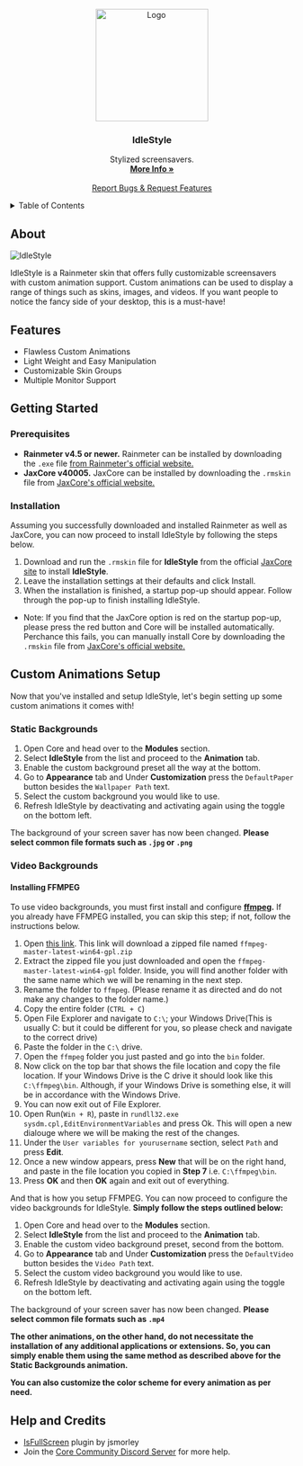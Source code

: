 
<br />
<div align="center">
  <a href="https://github.com/Jax-Core/IdleStyle">
    <img src="https://imgur.com/rBXxbzz.png" alt="Logo" width="200" height="200">
  </a>

<h3 align="center">IdleStyle</h3>

  <p align="center">
    Stylized screensavers.
    <br />
    <a href="https://www.deviantart.com/jaxoriginals/art/IdleStyle-Stylized-Screensaver-899004964"><strong>More Info »</strong></a>
    <br />
    <br />
    <a href="https://discord.gg/JmgehPSDD6">Report Bugs & Request Features </a>
  </p>
</div>


<!-- TABLE OF CONTENTS -->
<details>
  <summary>Table of Contents</summary>
  <ol>
    <li>
      <a href="#about">About</a>
    </li>
    <li>
      <a href="#Features">Features</a>
    </li>
    <li>
      <a href="#getting-started">Getting Started</a>
      <ul>
        <li><a href="#prerequisites">Prerequisites</a></li>
        <li><a href="#installation">Installation</a></li>
      </ul>
    </li>
    <li>
    <a href="#custom-animations-setup">Custom Animations Setup</a>
    <ul>
        <li><a href="#static-backgrounds">Static Backgrounds</a></li>
        <li><a href="#video-backgrounds">Video Backgrounds</a></li>
    </ul>
    </li>
    <li> <a href="#help-and-credits">Help & Credits</a></li>

  </ol>
</details>


## About

![IdleStyle](https://user-images.githubusercontent.com/80020581/143574887-e6e32c3d-3100-4ad8-91d8-f1f8cb612ced.png)

IdleStyle is a Rainmeter skin that offers fully customizable screensavers with custom animation support. Custom animations can be used to display a range of things such as skins, images, and videos. If you want people to notice the fancy side of your desktop, this is a must-have!

## Features

* Flawless Custom Animations
* Light Weight and Easy Manipulation
* Customizable Skin Groups
* Multiple Monitor Support

## Getting Started

### Prerequisites

- **Rainmeter v4.5 or newer.** Rainmeter can be installed by downloading the `.exe` file [from Rainmeter's official website.](https://www.rainmeter.net/)
- **JaxCore v40005.** JaxCore can be installed by downloading the `.rmskin` file from [JaxCore's official website.](https://jax-core.github.io/)

### Installation

Assuming you successfully downloaded and installed Rainmeter as well as JaxCore, you can now proceed to install IdleStyle by following the steps below.

1. Download and run the `.rmskin` file for **IdleStyle** from the official [JaxCore site](https://jax-core.github.io/) to install **IdleStyle**.
2. Leave the installation settings at their defaults and click Install.
3. When the installation is finished, a startup pop-up should appear. Follow through the pop-up to finish installing IdleStyle.

* Note:  If you find that the JaxCore option is red on the startup pop-up, please press the red button and Core will be installed automatically. Perchance this fails, you can manually install Core by downloading the `.rmskin` file from [JaxCore's official website.](https://jax-core.github.io/)

## Custom Animations Setup

Now that you've installed and setup IdleStyle, let's begin setting up some custom animations it comes with!

### Static Backgrounds

1. Open Core and head over to the **Modules** section.
2. Select **IdleStyle** from the list and proceed to the **Animation** tab.
3. Enable the custom background preset all the way at the bottom.
3. Go to **Appearance** tab and Under **Customization** press the `DefaultPaper` button besides the `Wallpaper Path` text.
4. Select the custom background you would like to use.
5. Refresh IdleStyle by deactivating and activating again using the toggle on the bottom left.

The background of your screen saver has now been changed. **Please select common file formats such as `.jpg` or `.png`**

### Video Backgrounds

#### Installing FFMPEG

To use video backgrounds, you must first install and configure **[ffmpeg](https://github.com/BtbN/FFmpeg-Builds/releases).** If you already have FFMPEG installed, you can skip this step; if not, follow the instructions below.

1. Open [this link](https://github.com/BtbN/FFmpeg-Builds/releases/download/latest/ffmpeg-master-latest-win64-gpl.zip). This link will download a zipped file named `ffmpeg-master-latest-win64-gpl.zip`
2. Extract the zipped file you just downloaded and open the `ffmpeg-master-latest-win64-gpl` folder. Inside, you will find another folder with the same name which we will be renaming in the next step.
3. Rename the folder to `ffmpeg`. (Please rename it as directed and do not make any changes to the folder name.)
4. Copy the entire folder (`CTRL + C`) 
5. Open File Explorer and navigate to `C:\`; your Windows Drive(This is usually C: but it could be different for you, so please check and navigate to the correct drive)
5. Paste the folder in the `C:\` drive.
6. Open the `ffmpeg` folder you just pasted and go into the `bin` folder.
7. Now click on the top bar that shows the file location and copy the file location. If your Windows Drive is the C drive it should look like this `C:\ffmpeg\bin`. Although, if your Windows Drive is something else, it will be in accordance with the Windows Drive. 
8. You can now exit out of File Explorer.
9. Open Run(`Win + R`), paste in `rundll32.exe sysdm.cpl,EditEnvironmentVariables` and press Ok. This will open a new dialouge where we will be making the rest of the changes.
10. Under the `User variables for yourusername` section, select `Path` and press **Edit**.
11. Once a new window appears, press **New** that will be on the right hand, and paste in the file location you copied in **Step 7** i.e. `C:\ffmpeg\bin`.
12. Press **OK** and then **OK** again and exit out of everything.

And that is how you setup FFMPEG. You can now proceed to configure the video backgrounds for IdleStyle. **Simply follow the steps outlined below:**

1. Open Core and head over to the **Modules** section.
2. Select **IdleStyle** from the list and proceed to the **Animation** tab.
3. Enable the custom video background preset, second from the bottom.
3. Go to **Appearance** tab and Under **Customization** press the `DefaultVideo` button besides the `Video Path` text.
4. Select the custom video background you would like to use.
5. Refresh IdleStyle by deactivating and activating again using the toggle on the bottom left.

The background of your screen saver has now been changed. **Please select common file formats such as `.mp4`**

**The other animations, on the other hand, do not necessitate the installation of any additional applications or extensions. So, you can simply enable them using the same method as described above for the Static Backgrounds animation.**

**You can also customize the color scheme for every animation as per need.**

## Help and Credits
- [IsFullScreen](https://forum.rainmeter.net/viewtopic.php?t=28305#p147499) plugin by jsmorley
- Join the [Core Community Discord Server](https://discord.gg/JmgehPSDD6) for more help.

